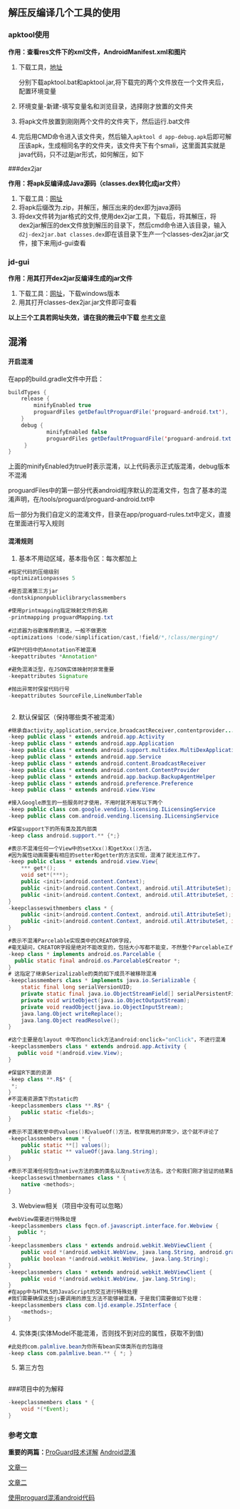 ## 解压反编译几个工具的使用

### apktool使用

**作用：查看res文件下的xml文件，AndroidManifest.xml和图片**

1. 下载工具，[地址](https://ibotpeaches.github.io/Apktool/install/)

   分别下载apktool.bat和apktool.jar,将下载完的两个文件放在一个文件夹后，配置环境变量

2. 环境变量-新建-填写变量名和浏览目录，选择刚才放置的文件夹

3. 将apk文件放置到刚刚两个文件的文件夹下，然后运行.bat文件

4. 完后用CMD命令进入该文件夹，然后输入`apktool d app-debug.apk`后即可解压该apk，生成相同名字的文件夹，该文件夹下有个smali，这里面其实就是java代码，只不过是jar形式，如何解压，如下 

###dex2jar

**作用：将apk反编译成Java源码（classes.dex转化成jar文件）**

1. 下载工具：[网址](https://bitbucket.org/pxb1988/dex2jar/downloads/)
2. 将apk后缀改为.zip，并解压，解压出来的dex即为java源码
3. 将dex文件转为jar格式的文件,使用dex2jar工具，下载后，将其解压，将dex2jar解压的dex文件放到解压的目录下，然后cmd命令进入该目录，输入`d2j-dex2jar.bat classes.dex`即在该目录下生产一个classes-dex2jar.jar文件，接下来用jd-gui查看

### jd-gui

**作用：用其打开dex2jar反编译生成的jar文件**

1. 下载工具：[网址](https://github.com/java-decompiler/jd-gui/releases/)，下载windows版本
2. 用其打开classes-dex2jar.jar文件即可查看

**以上三个工具若网址失效，请在我的微云中下载**
[参考文章](https://blog.csdn.net/sonnyjack/article/details/79273023)

## 混淆

#### 开启混淆

在app的build.gradle文件中开启：

```java
buildTypes {
    release {
        minifyEnabled true
        proguardFiles getDefaultProguardFile('proguard-android.txt'), 'proguard-rules.pro'
    }
    debug {
            minifyEnabled false
            proguardFiles getDefaultProguardFile('proguard-android.txt'), 'proguard-rules.pro'
     }
}
```

上面的minifyEnabled为true时表示混淆，以上代码表示正式版混淆，debug版本不混淆

proguardFiles中的第一部分代表android程序默认的混淆文件，包含了基本的混淆声明，在/tools/proguard/proguard-android.txt中

后一部分为我们自定义的混淆文件，目录在app/proguard-rules.txt中定义，直接在里面进行写入规则

#### 混淆规则

1. 基本不用动区域，基本指令区：每次都加上
```JAVA
#指定代码的压缩级别
-optimizationpasses 5

#是否混淆第三方jar
-dontskipnonpubliclibraryclassmembers

#使用printmapping指定映射文件的名称
-printmapping proguardMapping.txt
    
#过滤器为谷歌推荐的算法，一般不做更改
-optimizations !code/simplification/cast,!field/*,!class/merging*/

#保护代码中的Annotation不被混淆
-keepattributes *Annotation*

#避免混淆泛型，在JSON实体映射时非常重要
-keepattributes Signature

#抛出异常时保留代码行号
-keepattributes SourceFile,LineNumberTable
    
```

2. 默认保留区（保持哪些类不被混淆）

```java
#继承自activity,application,service,broadcastReceiver,contentprovider....不进行混淆
-keep public class * extends android.app.Activity
-keep public class * extends android.app.Application
-keep public class * extends android.support.multidex.MultiDexApplication
-keep public class * extends android.app.Service
-keep public class * extends android.content.BroadcastReceiver
-keep public class * extends android.content.ContentProvider
-keep public class * extends android.app.backup.BackupAgentHelper
-keep public class * extends android.preference.Preference
-keep public class * extends android.view.View

#接入Google原生的一些服务时才使用，不用时就不用写以下两个
-keep public class com.google.vending.licensing.ILicensingService
-keep public class com.android.vending.licensing.ILicensingService

#保留support下的所有类及其内部类
-keep class android.support.** {*;}
```

```java
#表示不混淆任何一个View中的setXxx()和getXxx()方法，
#因为属性动画需要有相应的setter和getter的方法实现，混淆了就无法工作了。
-keep public class * extends android.view.View{
    *** get*();
    void set*(***);
    public <init>(android.content.Context);
    public <init>(android.content.Context, android.util.AttributeSet);
    public <init>(android.content.Context, android.util.AttributeSet, int);
}
-keepclasseswithmembers class * {
    public <init>(android.content.Context, android.util.AttributeSet);
    public <init>(android.content.Context, android.util.AttributeSet, int);
}
```

```java
#表示不混淆Parcelable实现类中的CREATOR字段，
#毫无疑问，CREATOR字段是绝对不能改变的，包括大小写都不能变，不然整个Parcelable工作机制都会失败。
-keep class * implements android.os.Parcelable {
  public static final android.os.Parcelable$Creator *;
}
# 这指定了继承Serizalizable的类的如下成员不被移除混淆
-keepclassmembers class * implements java.io.Serializable {
    static final long serialVersionUID;
    private static final java.io.ObjectStreamField[] serialPersistentFields;
    private void writeObject(java.io.ObjectOutputStream);
    private void readObject(java.io.ObjectInputStream);
    java.lang.Object writeReplace();
    java.lang.Object readResolve();
}
```

```java
#这个主要是在layout 中写的onclick方法android:onclick="onClick"，不进行混淆
-keepclassmembers class * extends android.app.Activity {
   public void *(android.view.View);
}
```

```java
#保留R下面的资源
-keep class **.R$* {
 *;
}
#不混淆资源类下的static的
-keepclassmembers class **.R$* {
    public static <fields>;
}
```

```java
#表示不混淆枚举中的values()和valueOf()方法，枚举我用的非常少，这个就不评论了
-keepclassmembers enum * {
    public static **[] values();
    public static ** valueOf(java.lang.String);
}
```

```java
#表示不混淆任何包含native方法的类的类名以及native方法名，这个和我们刚才验证的结果是一致
-keepclasseswithmembernames class * {
    native <methods>;
}
```

3. Webview相关（项目中没有可以忽略）

```java
#webView需要进行特殊处理
-keepclassmembers class fqcn.of.javascript.interface.for.Webview {
   public *;
}
-keepclassmembers class * extends android.webkit.WebViewClient {
    public void *(android.webkit.WebView, java.lang.String, android.graphics.Bitmap);
    public boolean *(android.webkit.WebView, java.lang.String);
}
-keepclassmembers class * extends android.webkit.WebViewClient {
    public void *(android.webkit.WebView, jav.lang.String);
}
#在app中与HTML5的JavaScript的交互进行特殊处理
#我们需要确保这些js要调用的原生方法不能够被混淆，于是我们需要做如下处理：
-keepclassmembers class com.ljd.example.JSInterface {
    <methods>;
}
```

4. 实体类(实体Model不能混淆，否则找不到对应的属性，获取不到值)

```java
#此处的com.palmlive.bean为你所有bean实体类所在的包路径
-keep class com.palmlive.bean.** { *; }
```

5. 第三方包

```java

```









###项目中的为解释

```java
-keepclassmembers class * {
    void *(*Event);
}
```





### 参考文章

**重要的两篇：**[ProGuard技术详解](https://blog.csdn.net/feibendexiaoma/article/details/79086390)		[Android混淆](https://www.jianshu.com/p/b5b2a5dfaaf4)

[文章一](https://blog.csdn.net/zhangping2015/article/details/78374699)

[文章二](https://blog.csdn.net/z157794218/article/details/40039785)

[使用proguard混淆android代码](https://www.jianshu.com/p/0202845db617)



